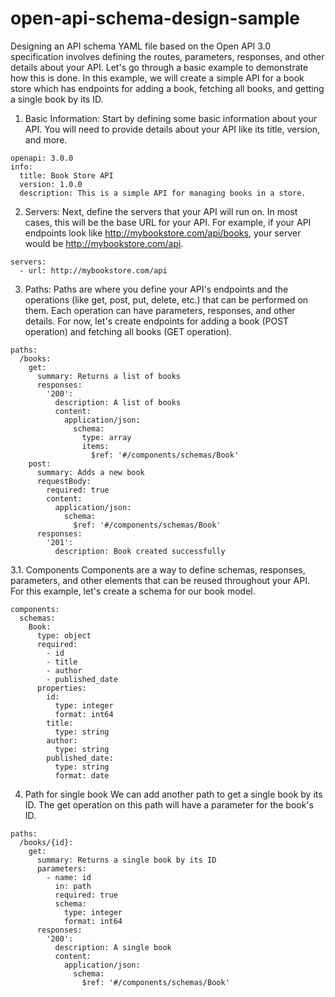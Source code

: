 # open-api-schema-design-sample

Designing an API schema YAML file based on the Open API 3.0 specification involves defining the routes, parameters, responses, and other details about your API. Let's go through a basic example to demonstrate how this is done. In this example, we will create a simple API for a book store which has endpoints for adding a book, fetching all books, and getting a single book by its ID.

1. Basic Information:
Start by defining some basic information about your API. You will need to provide details about your API like its title, version, and more.

```
openapi: 3.0.0
info:
  title: Book Store API
  version: 1.0.0
  description: This is a simple API for managing books in a store.

```
2. Servers:
Next, define the servers that your API will run on. In most cases, this will be the base URL for your API. For example, if your API endpoints look like http://mybookstore.com/api/books, your server would be http://mybookstore.com/api.

```
servers:
  - url: http://mybookstore.com/api

```

3. Paths:
Paths are where you define your API's endpoints and the operations (like get, post, put, delete, etc.) that can be performed on them. Each operation can have parameters, responses, and other details. For now, let's create endpoints for adding a book (POST operation) and fetching all books (GET operation).

```
paths:
  /books:
    get:
      summary: Returns a list of books
      responses:
        '200':
          description: A list of books
          content:
            application/json:
              schema:
                type: array
                items:
                  $ref: '#/components/schemas/Book'
    post:
      summary: Adds a new book
      requestBody:
        required: true
        content:
          application/json:
            schema:
              $ref: '#/components/schemas/Book'
      responses:
        '201':
          description: Book created successfully

```

3.1. Components
Components are a way to define schemas, responses, parameters, and other elements that can be reused throughout your API. For this example, let's create a schema for our book model.
```
components:
  schemas:
    Book:
      type: object
      required:
        - id
        - title
        - author
        - published_date
      properties:
        id:
          type: integer
          format: int64
        title:
          type: string
        author:
          type: string
        published_date:
          type: string
          format: date

```

4. Path for single book
We can add another path to get a single book by its ID. The get operation on this path will have a parameter for the book's ID.

```
paths:
  /books/{id}:
    get:
      summary: Returns a single book by its ID
      parameters:
        - name: id
          in: path
          required: true
          schema:
            type: integer
            format: int64
      responses:
        '200':
          description: A single book
          content:
            application/json:
              schema:
                $ref: '#/components/schemas/Book'

```

